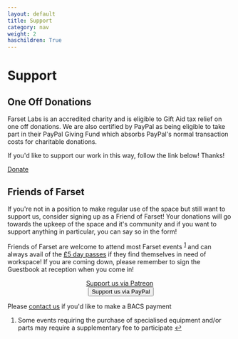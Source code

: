 ```yaml
---
layout: default
title: Support
category: nav
weight: 2
haschildren: True
---
```


# Support

## One Off Donations

Farset Labs is an accredited charity and is eligible to Gift Aid tax relief on one off donations. We are also certified by PayPal as being eligible to take part in their PayPal Giving Fund which absorbs PayPal's normal transaction costs for charitable donations. 

If you'd like to support our work in this way, follow the link below! Thanks!

<a href="https://www.paypal.com/uk/fundraiser/charity/113209" class="large button expand round">Donate</a>


## Friends of Farset

If you're not in a position to make regular use of the space but still want to support us, consider signing up as a Friend of Farset! Your donations will go towards the upkeep of the space and it's community and if you want to support anything in particular, you can say so in the form!

Friends of Farset are welcome to attend most Farset events <sup id="fnref:events"><a href="#fn:events" class="footnote">1</a></sup> and can always avail of the [£5 day passes](/hotdesk) if they find themselves in need of workspace! If you are coming down, please remember to sign the Guestbook at reception when you come in!

<div class="btn-group" role="group" aria-label="support-group" style="text-align:center">
<a class="large button round expand" type="button" href="https://www.patreon.com/bePatron?u=11068558">Support us via Patreon</a>
<form class="text-center" action="https://www.paypal.com/cgi-bin/webscr" method="post" target="_top">
  <input type="hidden" name="cmd" value="_s-xclick">
  <input type="hidden" name="hosted_button_id" value="6E5VFUY63DKLS">
  <input type="hidden" src="https://www.paypalobjects.com/en_GB/i/btn/btn_donate_SM.gif" border="0" name="submit" alt="PayPal – The safer, easier way to pay online.">
  <img alt="" border="0" src="https://www.paypalobjects.com/en_GB/i/scr/pixel.gif" width="1" height="1">
  <input type="submit" name="submit" class="large button round expand" value="Support us via PayPal">
</form>
</div>

Please [contact us](mailto:donate@farsetlabs.org.uk) if you'd like to make a BACS payment


<div class="footnotes">
  <ol>
    <li id="fn:events">
    <p>Some events requiring the purchase of specialised equipment and/or parts may require a supplementary fee to participate <a href="#fnref:events" class="reversefootnote">↩</a></p>
    </li>
  </ol>
</div>

